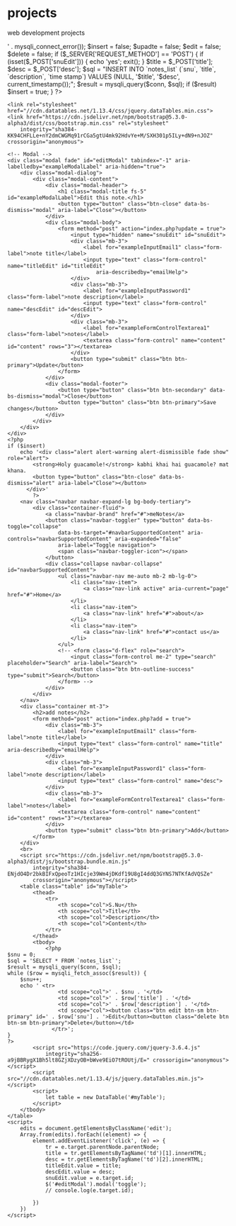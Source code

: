 # projects
web development projects
<?php
$servername = 'localhost';
$username = 'root';
$password = '';
$database = 'meNotes';
$conn = mysqli_connect($servername, $username, $password, $database);
if (!$conn)
    die('connection failed<br>' . mysqli_connect_error());

$insert = false;
$upadte = false;
$edit = false;
$delete = false;

if ($_SERVER['REQUEST_METHOD'] == 'POST') {
    if (isset($_POST['snuEdit'])) {
        echo 'yes';
        exit();
    }
    $title = $_POST['title'];
    $desc = $_POST['desc'];
    $sql = "INSERT INTO `notes_list` (`snu`, `title`, `description`, `time stamp`) VALUES (NULL, '$title', '$desc', current_timestamp());";
    $result = mysqli_query($conn, $sql);
    if ($result)
        $insert = true;
}
?>

<!doctype html>
<html lang="en">

<head>
    <meta charset="utf-8">
    <meta name="viewport" content="width=device-width, initial-scale=1">
    <title>meNotes</title>

    <link rel="stylesheet" href="//cdn.datatables.net/1.13.4/css/jquery.dataTables.min.css">
    <link href="https://cdn.jsdelivr.net/npm/bootstrap@5.3.0-alpha3/dist/css/bootstrap.min.css" rel="stylesheet"
        integrity="sha384-KK94CHFLLe+nY2dmCWGMq91rCGa5gtU4mk92HdvYe+M/SXH301p5ILy+dN9+nJOZ" crossorigin="anonymous">

</head>

<body>

    <!-- Modal -->
    <div class="modal fade" id="editModal" tabindex="-1" aria-labelledby="exampleModalLabel" aria-hidden="true">
        <div class="modal-dialog">
            <div class="modal-content">
                <div class="modal-header">
                    <h1 class="modal-title fs-5" id="exampleModalLabel">Edit this note.</h1>
                    <button type="button" class="btn-close" data-bs-dismiss="modal" aria-label="Close"></button>
                </div>
                <div class="modal-body">
                    <form method="post" action="index.php?update = true">
                        <input type="hidden" name="snuEdit" id="snuEdit">
                        <div class="mb-3">
                            <label for="exampleInputEmail1" class="form-label">note title</label>
                            <input type="text" class="form-control" name="titleEdit" id="titleEdit"
                                aria-describedby="emailHelp">
                        </div>
                        <div class="mb-3">
                            <label for="exampleInputPassword1" class="form-label">note description</label>
                            <input type="text" class="form-control" name="descEdit" id="descEdit">
                        </div>
                        <div class="mb-3">
                            <label for="exampleFormControlTextarea1" class="form-label">notes</label>
                            <textarea class="form-control" name="content" id="content" rows="3"></textarea>
                        </div>
                        <button type="submit" class="btn btn-primary">Update</button>
                    </form>
                </div>
                <div class="modal-footer">
                    <button type="button" class="btn btn-secondary" data-bs-dismiss="modal">Close</button>
                    <button type="button" class="btn btn-primary">Save changes</button>
                </div>
            </div>
        </div>
    </div>
    <?php
    if ($insert)
        echo '<div class="alert alert-warning alert-dismissible fade show" role="alert">
            <strong>Holy guacamole!</strong> kabhi khai hai guacamole? mat khana.
            <button type="button" class="btn-close" data-bs-dismiss="alert" aria-label="Close"></button>
          </div>'
            ?>
        <nav class="navbar navbar-expand-lg bg-body-tertiary">
            <div class="container-fluid">
                <a class="navbar-brand" href="#">meNotes</a>
                <button class="navbar-toggler" type="button" data-bs-toggle="collapse"
                    data-bs-target="#navbarSupportedContent" aria-controls="navbarSupportedContent" aria-expanded="false"
                    aria-label="Toggle navigation">
                    <span class="navbar-toggler-icon"></span>
                </button>
                <div class="collapse navbar-collapse" id="navbarSupportedContent">
                    <ul class="navbar-nav me-auto mb-2 mb-lg-0">
                        <li class="nav-item">
                            <a class="nav-link active" aria-current="page" href="#">Home</a>
                        </li>
                        <li class="nav-item">
                            <a class="nav-link" href="#">about</a>
                        </li>
                        <li class="nav-item">
                            <a class="nav-link" href="#">contact us</a>
                        </li>
                    </ul>
                    <!-- <form class="d-flex" role="search">
                        <input class="form-control me-2" type="search" placeholder="Search" aria-label="Search">
                        <button class="btn btn-outline-success" type="submit">Search</button>
                    </form> -->
                </div>
            </div>
        </nav>
        <div class="container mt-3">
            <h2>add notes</h2>
            <form method="post" action="index.php?add = true">
                <div class="mb-3">
                    <label for="exampleInputEmail1" class="form-label">note title</label>
                    <input type="text" class="form-control" name="title" aria-describedby="emailHelp">
                </div>
                <div class="mb-3">
                    <label for="exampleInputPassword1" class="form-label">note description</label>
                    <input type="text" class="form-control" name="desc">
                </div>
                <div class="mb-3">
                    <label for="exampleFormControlTextarea1" class="form-label">notes</label>
                    <textarea class="form-control" name="content" id="content" rows="3"></textarea>
                </div>
                <button type="submit" class="btn btn-primary">Add</button>
            </form>
        </div>
        <br>
        <script src="https://cdn.jsdelivr.net/npm/bootstrap@5.3.0-alpha3/dist/js/bootstrap.bundle.min.js"
            integrity="sha384-ENjdO4Dr2bkBIFxQpeoTz1HIcje39Wm4jDKdf19U8gI4ddQ3GYNS7NTKfAdVQSZe"
            crossorigin="anonymous"></script>
        <table class="table" id="myTable">
            <thead>
                <tr>
                    <th scope="col">S.Nu</th>
                    <th scope="col">Title</th>
                    <th scope="col">Description</th>
                    <th scope="col">Content</th>
                </tr>
            </thead>
            <tbody>
                <?php
    $snu = 0;
    $sql = 'SELECT * FROM `notes_list`';
    $result = mysqli_query($conn, $sql);
    while ($row = mysqli_fetch_assoc($result)) {
        $snu++;
        echo ' <tr>
                    <td scope="col">' . $snu . '</td>
                    <td scope="col">' . $row['title'] . '</td>
                    <td scope="col">' . $row['description'] . '</td>
                    <td scope="col"><button class="btn edit btn-sm btn-primary" id=' . $row['snu'] . '>Edit</button><button class="delete btn btn-sm btn-primary">Delete</button></td>
                  </tr>';
    }
    ?>
            <script src="https://code.jquery.com/jquery-3.6.4.js"
                integrity="sha256-a9jBBRygX1Bh5lt8GZjXDzyOB+bWve9EiO7tROUtj/E=" crossorigin="anonymous"></script>
            <script src="//cdn.datatables.net/1.13.4/js/jquery.dataTables.min.js"></script>
            <script>
                let table = new DataTable('#myTable');
            </script>
        </tbody>
    </table>
    <script>
        edits = document.getElementsByClassName('edit');
        Array.from(edits).forEach((element) => {
            element.addEventListener('click', (e) => {
                tr = e.target.parentNode.parentNode;
                title = tr.getElementsByTagName('td')[1].innerHTML;
                desc = tr.getElementsByTagName('td')[2].innerHTML;
                titleEdit.value = title;
                descEdit.value = desc;
                snuEdit.value = e.target.id;
                $('#editModal').modal('toggle');
                // console.log(e.target.id);

            })
        })
    </script>
</body>

</html>
